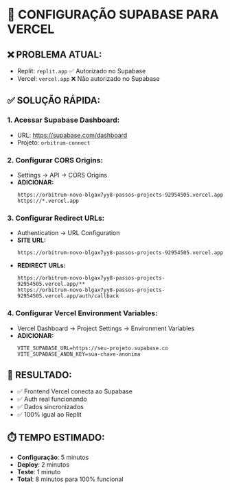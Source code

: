 # 🔧 CONFIGURAÇÃO SUPABASE PARA VERCEL

## **❌ PROBLEMA ATUAL:**
- Replit: `replit.app` ✅ Autorizado no Supabase
- Vercel: `vercel.app` ❌ Não autorizado no Supabase

## **✅ SOLUÇÃO RÁPIDA:**

### **1. Acessar Supabase Dashboard:**
- URL: https://supabase.com/dashboard
- Projeto: `orbitrum-connect`

### **2. Configurar CORS Origins:**
- Settings → API → CORS Origins
- **ADICIONAR:**
  ```
  https://orbitrum-novo-blgax7yy8-passos-projects-92954505.vercel.app
  https://*.vercel.app
  ```

### **3. Configurar Redirect URLs:**
- Authentication → URL Configuration
- **SITE URL:**
  ```
  https://orbitrum-novo-blgax7yy8-passos-projects-92954505.vercel.app
  ```
- **REDIRECT URLs:**
  ```
  https://orbitrum-novo-blgax7yy8-passos-projects-92954505.vercel.app/**
  https://orbitrum-novo-blgax7yy8-passos-projects-92954505.vercel.app/auth/callback
  ```

### **4. Configurar Vercel Environment Variables:**
- Vercel Dashboard → Project Settings → Environment Variables
- **ADICIONAR:**
  ```
  VITE_SUPABASE_URL=https://seu-projeto.supabase.co
  VITE_SUPABASE_ANON_KEY=sua-chave-anonima
  ```

## **🎯 RESULTADO:**
- ✅ Frontend Vercel conecta ao Supabase
- ✅ Auth real funcionando
- ✅ Dados sincronizados
- ✅ 100% igual ao Replit

## **⏱️ TEMPO ESTIMADO:**
- **Configuração**: 5 minutos
- **Deploy**: 2 minutos
- **Teste**: 1 minuto
- **Total**: 8 minutos para 100% funcional 